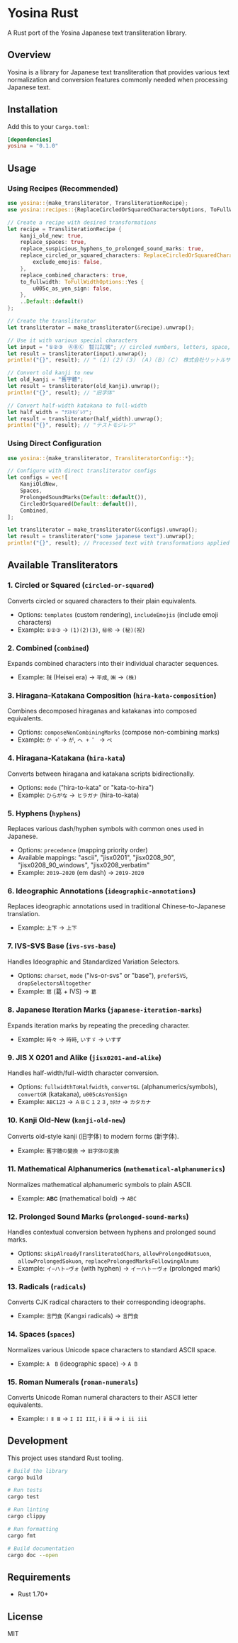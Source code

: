 # Yosina Rust

A Rust port of the Yosina Japanese text transliteration library.

## Overview

Yosina is a library for Japanese text transliteration that provides various text normalization and conversion features commonly needed when processing Japanese text.

## Installation

Add this to your `Cargo.toml`:

```toml
[dependencies]
yosina = "0.1.0"
```

## Usage

### Using Recipes (Recommended)

```rust
use yosina::{make_transliterator, TransliterationRecipe};
use yosina::recipes::{ReplaceCircledOrSquaredCharactersOptions, ToFullWidthOptions};

// Create a recipe with desired transformations
let recipe = TransliterationRecipe {
    kanji_old_new: true,
    replace_spaces: true,
    replace_suspicious_hyphens_to_prolonged_sound_marks: true,
    replace_circled_or_squared_characters: ReplaceCircledOrSquaredCharactersOptions::Yes {
        exclude_emojis: false,
    },
    replace_combined_characters: true,
    to_fullwidth: ToFullWidthOptions::Yes {
        u005c_as_yen_sign: false,
    },
    ..Default::default()
};

// Create the transliterator
let transliterator = make_transliterator(&recipe).unwrap();

// Use it with various special characters
let input = "①②③　ⒶⒷⒸ　㍿㍑㌠㋿"; // circled numbers, letters, space, combined characters
let result = transliterator(input).unwrap();
println!("{}", result); // "（１）（２）（３）　（Ａ）（Ｂ）（Ｃ）　株式会社リットルサンチーム令和"

// Convert old kanji to new
let old_kanji = "舊字體";
let result = transliterator(old_kanji).unwrap();
println!("{}", result); // "旧字体"

// Convert half-width katakana to full-width
let half_width = "ﾃｽﾄﾓｼﾞﾚﾂ";
let result = transliterator(half_width).unwrap();
println!("{}", result); // "テストモジレツ"
```

### Using Direct Configuration

```rust
use yosina::{make_transliterator, TransliteratorConfig::*};

// Configure with direct transliterator configs
let configs = vec![
    KanjiOldNew,
    Spaces,
    ProlongedSoundMarks(Default::default()),
    CircledOrSquared(Default::default()),
    Combined,
];

let transliterator = make_transliterator(&configs).unwrap();
let result = transliterator("some japanese text").unwrap();
println!("{}", result); // Processed text with transformations applied
```

## Available Transliterators

### 1. **Circled or Squared** (`circled-or-squared`)
Converts circled or squared characters to their plain equivalents.
- Options: `templates` (custom rendering), `includeEmojis` (include emoji characters)
- Example: `①②③` → `(1)(2)(3)`, `㊙㊗` → `(秘)(祝)`

### 2. **Combined** (`combined`)
Expands combined characters into their individual character sequences.
- Example: `㍻` (Heisei era) → `平成`, `㈱` → `(株)`

### 3. **Hiragana-Katakana Composition** (`hira-kata-composition`)
Combines decomposed hiraganas and katakanas into composed equivalents.
- Options: `composeNonCombiningMarks` (compose non-combining marks)
- Example: `か + ゙` → `が`, `ヘ + ゜` → `ペ`

### 4. **Hiragana-Katakana** (`hira-kata`)
Converts between hiragana and katakana scripts bidirectionally.
- Options: `mode` ("hira-to-kata" or "kata-to-hira")
- Example: `ひらがな` → `ヒラガナ` (hira-to-kata)

### 5. **Hyphens** (`hyphens`)
Replaces various dash/hyphen symbols with common ones used in Japanese.
- Options: `precedence` (mapping priority order)
- Available mappings: "ascii", "jisx0201", "jisx0208_90", "jisx0208_90_windows", "jisx0208_verbatim"
- Example: `2019—2020` (em dash) → `2019-2020`

### 6. **Ideographic Annotations** (`ideographic-annotations`)
Replaces ideographic annotations used in traditional Chinese-to-Japanese translation.
- Example: `㆖㆘` → `上下`

### 7. **IVS-SVS Base** (`ivs-svs-base`)
Handles Ideographic and Standardized Variation Selectors.
- Options: `charset`, `mode` ("ivs-or-svs" or "base"), `preferSVS`, `dropSelectorsAltogether`
- Example: `葛󠄀` (葛 + IVS) → `葛`

### 8. **Japanese Iteration Marks** (`japanese-iteration-marks`)
Expands iteration marks by repeating the preceding character.
- Example: `時々` → `時時`, `いすゞ` → `いすず`

### 9. **JIS X 0201 and Alike** (`jisx0201-and-alike`)
Handles half-width/full-width character conversion.
- Options: `fullwidthToHalfwidth`, `convertGL` (alphanumerics/symbols), `convertGR` (katakana), `u005cAsYenSign`
- Example: `ABC123` → `ＡＢＣ１２３`, `ｶﾀｶﾅ` → `カタカナ`

### 10. **Kanji Old-New** (`kanji-old-new`)
Converts old-style kanji (旧字体) to modern forms (新字体).
- Example: `舊字體の變換` → `旧字体の変換`

### 11. **Mathematical Alphanumerics** (`mathematical-alphanumerics`)
Normalizes mathematical alphanumeric symbols to plain ASCII.
- Example: `𝐀𝐁𝐂` (mathematical bold) → `ABC`

### 12. **Prolonged Sound Marks** (`prolonged-sound-marks`)
Handles contextual conversion between hyphens and prolonged sound marks.
- Options: `skipAlreadyTransliteratedChars`, `allowProlongedHatsuon`, `allowProlongedSokuon`, `replaceProlongedMarksFollowingAlnums`
- Example: `イ−ハト−ヴォ` (with hyphen) → `イーハトーヴォ` (prolonged mark)

### 13. **Radicals** (`radicals`)
Converts CJK radical characters to their corresponding ideographs.
- Example: `⾔⾨⾷` (Kangxi radicals) → `言門食`

### 14. **Spaces** (`spaces`)
Normalizes various Unicode space characters to standard ASCII space.
- Example: `A　B` (ideographic space) → `A B`

### 15. **Roman Numerals** (`roman-numerals`)
Converts Unicode Roman numeral characters to their ASCII letter equivalents.
- Example: `Ⅰ Ⅱ Ⅲ` → `I II III`, `ⅰ ⅱ ⅲ` → `i ii iii`

## Development

This project uses standard Rust tooling.

```bash
# Build the library
cargo build

# Run tests
cargo test

# Run linting
cargo clippy

# Run formatting
cargo fmt

# Build documentation
cargo doc --open
```

## Requirements

- Rust 1.70+

## License

MIT